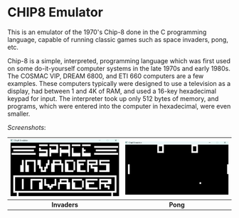 # CHIP8 Emulator

This is an emulator of the 1970's Chip-8 done in the C programming language, capable of running classic games such as space invaders, pong, etc.

Chip-8 is a simple, interpreted, programming language which was first used on some do-it-yourself computer systems in the late 1970s and early 1980s. The COSMAC VIP, DREAM 6800, and ETI 660 computers are a few examples. These computers typically were designed to use a television as a display, had between 1 and 4K of RAM, and used a 16-key hexadecimal keypad for input. The interpreter took up only 512 bytes of memory, and programs, which were entered into the computer in hexadecimal, were even smaller.

*Screenshots*: 

| ![Image 1](images/Invaders.png) | ![Image 2](images/pong_image.png) |
|:-------------------------------:|:--------------------------:|
| **Invaders**                    | **Pong**                   |